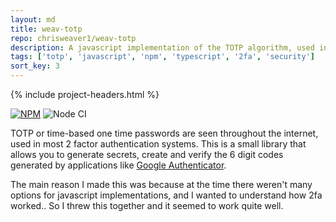 ```yaml
---
layout: md
title: weav-totp
repo: chrisweaver1/weav-totp
description: A javascript implementation of the TOTP algorithm, used in applications like Google Authenticator 
tags: ['totp', 'javascript', 'npm', 'typescript', '2fa', 'security']
sort_key: 3
---
```


{% include project-headers.html %}

[![NPM](https://img.shields.io/static/v1?label=NPM&message={{page.repo}}&color=red&logo=npm)](https://nodei.co/npm/weav-totp/)
![Node CI](https://github.com/ChrisWeaver1/weav-totp/workflows/Node%20CI/badge.svg?branch=master)

TOTP or time-based one time passwords are seen throughout the internet, used in most 2 factor authentication systems. This is a small library that allows you to generate secrets, create and verify the 6 digit codes generated by applications like [Google Authenticator](https://github.com/google/google-authenticator). 

The main reason I made this was because at the time there weren't many options for javascript implementations, and I wanted to understand how 2fa worked.. So I threw this together and it seemed to work quite well. 
